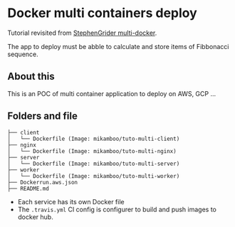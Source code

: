 # Docker multi containers deploy

Tutorial revisited from [StephenGrider multi-docker](https://github.com/StephenGrider/multi-docker).

The app to deploy must be abble to calculate and store items of Fibbonacci sequence.

## About this

This is an POC of multi container application to deploy on AWS, GCP ...

## Folders and file

```
├── client
│   └── Dockerfile (Image: mikamboo/tuto-multi-client)
├── nginx
│   └── Dockerfile (Image: mikamboo/tuto-multi-nginx)
├── server
│   └── Dockerfile (Image: mikamboo/tuto-multi-server)
├── worker
│   └── Dockerfile (Image: mikamboo/tuto-multi-worker)
├── Dockerrun.aws.json
├── README.md
```

* Each service has its own Docker file
* The `.travis.yml` CI config is configurer to build and push images to docker hub.
